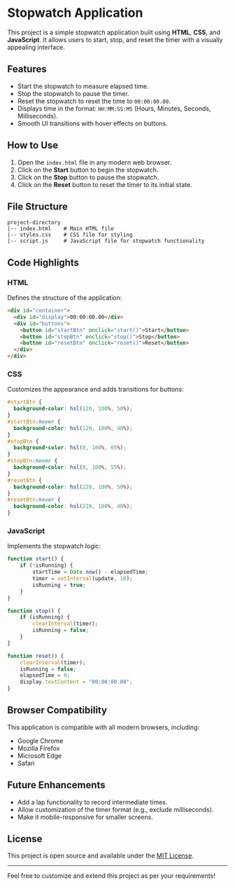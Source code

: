# Stopwatch Application

This project is a simple stopwatch application built using **HTML**, **CSS**, and **JavaScript**. It allows users to start, stop, and reset the timer with a visually appealing interface.

## Features

- Start the stopwatch to measure elapsed time.
- Stop the stopwatch to pause the timer.
- Reset the stopwatch to reset the time to `00:00:00.00`.
- Displays time in the format: `HH:MM:SS:MS` (Hours, Minutes, Seconds, Milliseconds).
- Smooth UI transitions with hover effects on buttons.

## How to Use

1. Open the `index.html` file in any modern web browser.
2. Click on the **Start** button to begin the stopwatch.
3. Click on the **Stop** button to pause the stopwatch.
4. Click on the **Reset** button to reset the timer to its initial state.

## File Structure

```
project-directory
|-- index.html    # Main HTML file
|-- styles.css    # CSS file for styling
|-- script.js     # JavaScript file for stopwatch functionality
```

## Code Highlights

### HTML

Defines the structure of the application:

```html
<div id="container">
  <div id="display">00:00:00.00</div>
  <div id="buttons">
    <button id="startBtn" onclick="start()">Start</button>
    <button id="stopBtn" onclick="stop()">Stop</button>
    <button id="resetBtn" onclick="reset()">Reset</button>
  </div>
</div>
```

### CSS

Customizes the appearance and adds transitions for buttons:

```css
#startBtn {
  background-color: hsl(120, 100%, 50%);
}
#startBtn:hover {
  background-color: hsl(120, 100%, 40%);
}
#stopBtn {
  background-color: hsl(0, 100%, 65%);
}
#stopBtn:hover {
  background-color: hsl(0, 100%, 55%);
}
#resetBtn {
  background-color: hsl(228, 100%, 50%);
}
#resetBtn:hover {
  background-color: hsl(228, 100%, 40%);
}
```

### JavaScript

Implements the stopwatch logic:

```javascript
function start() {
    if (!isRunning) {
        startTime = Date.now() - elapsedTime;
        timer = setInterval(update, 10);
        isRunning = true;
    }
}

function stop() {
    if (isRunning) {
        clearInterval(timer);
        isRunning = false;
    }
}

function reset() {
    clearInterval(timer);
    isRunning = false;
    elapsedTime = 0;
    display.textContent = "00:00:00.00";
}
```

## Browser Compatibility

This application is compatible with all modern browsers, including:

- Google Chrome
- Mozilla Firefox
- Microsoft Edge
- Safari

## Future Enhancements

- Add a lap functionality to record intermediate times.
- Allow customization of the timer format (e.g., exclude milliseconds).
- Make it mobile-responsive for smaller screens.

## License

This project is open source and available under the [MIT License](LICENSE).

---

Feel free to customize and extend this project as per your requirements!

